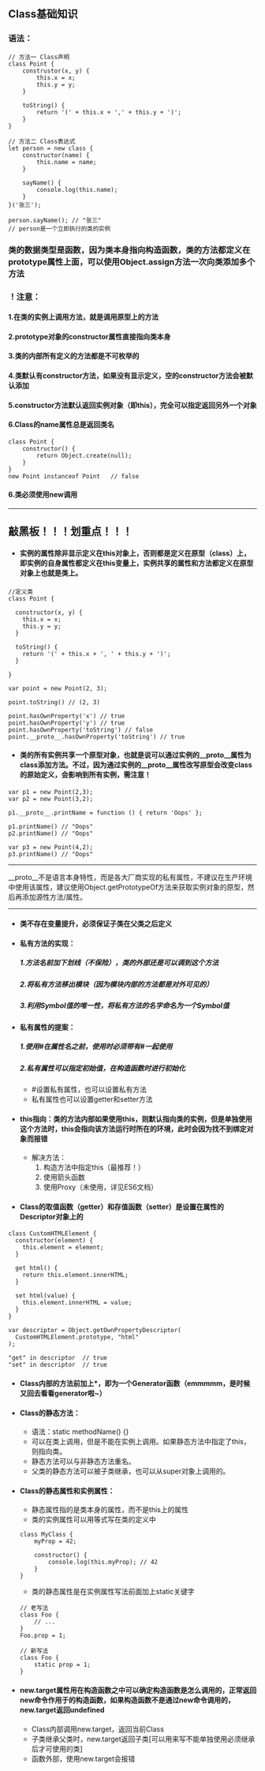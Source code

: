 ## Class基础知识

### 语法：

```
// 方法一 Class声明
class Point {
    construstor(x, y) {
        this.x = x;
        this.y = y;
    }
    
    toString() {
        return '(' + this.x + ',' + this.y + ')';
    }
}

// 方法二 Class表达式
let person = new class {
    constructor(name) {
        this.name = name;
    }

    sayName() {
        console.log(this.name);
    }
}('张三');

person.sayName(); // "张三"
// person是一个立即执行的类的实例
```
### 类的数据类型是函数，因为类本身指向构造函数，类的方法都定义在prototype属性上面，可以使用Object.assign方法一次向类添加多个方法

### ！注意：
#### 1.在类的实例上调用方法，就是调用原型上的方法
#### 2.prototype对象的constructor属性直接指向类本身
#### 3.类的内部所有定义的方法都是不可枚举的
#### 4.类默认有constructor方法，如果没有显示定义，空的constructor方法会被默认添加
#### 5.constructor方法默认返回实例对象（即this），完全可以指定返回另外一个对象
#### 6.Class的name属性总是返回类名
```
class Point {
    constructor() {
        return Object.create(null);
    }
}
new Point instanceof Point   // false
```
#### 6.类必须使用new调用

---


## 敲黑板！！！划重点！！！

- #### 实例的属性除非显示定义在this对象上，否则都是定义在原型（class）上，即实例的自身属性都定义在this变量上，实例共享的属性和方法都定义在原型对象上也就是类上。
```
//定义类
class Point {

  constructor(x, y) {
    this.x = x;
    this.y = y;
  }
  
  toString() {
    return '(' + this.x + ', ' + this.y + ')';
  }
  
}

var point = new Point(2, 3);

point.toString() // (2, 3)

point.hasOwnProperty('x') // true
point.hasOwnProperty('y') // true
point.hasOwnProperty('toString') // false
point.__proto__.hasOwnProperty('toString') // true
```
- #### 类的所有实例共享一个原型对象，也就是说可以通过实例的__proto__属性为class添加方法。不过，因为通过实例的__proto__属性改写原型会改变class的原始定义，会影响到所有实例，需注意！

```
var p1 = new Point(2,3);
var p2 = new Point(3,2);

p1.__proto__.printName = function () { return 'Oops' };

p1.printName() // "Oops"
p2.printName() // "Oops"

var p3 = new Point(4,2);
p3.printName() // "Oops"
```

--- 

__proto__不是语言本身特性，而是各大厂商实现的私有属性，不建议在生产环境中使用该属性，建议使用Object.getPrototypeOf方法来获取实例对象的原型，然后再添加源性方法/属性。

---

- #### 类不存在变量提升，必须保证子类在父类之后定义
- #### 私有方法的实现：
    ##### 1.方法名前加下划线（不保险），类的外部还是可以调到这个方法
    ##### 2.将私有方法移出模块（因为模块内部的方法都是对外可见的）
    ##### 3.利用Symbol值的唯一性，将私有方法的名字命名为一个Symbol值
- #### 私有属性的提案：
    ##### 1.使用#在属性名之前，使用时必须带有#一起使用
    ##### 2.私有属性可以指定初始值，在构造函数时进行初始化
    * #设置私有属性，也可以设置私有方法
    * 私有属性也可以设置getter和setter方法
- #### this指向：类的方法内部如果使用this，则默认指向类的实例，但是单独使用这个方法时，this会指向该方法运行时所在的环境，此时会因为找不到绑定对象而报错
    * 解决方法：
        1. 构造方法中指定this（最推荐！）
        2. 使用箭头函数
        3. 使用Proxy（未使用，详见ES6文档）
- #### Class的取值函数（getter）和存值函数（setter）是设置在属性的Descriptor对象上的
```
class CustomHTMLElement {
  constructor(element) {
    this.element = element;
  }

  get html() {
    return this.element.innerHTML;
  }

  set html(value) {
    this.element.innerHTML = value;
  }
}

var descriptor = Object.getOwnPropertyDescriptor(
  CustomHTMLElement.prototype, "html"
);

"get" in descriptor  // true
"set" in descriptor  // true
```
- #### Class内部的方法前加上*，即为一个Generator函数（emmmmm，是时候又回去看看generator啦~）
- #### Class的静态方法：
    * 语法：static methodName() {}
    * 可以在类上调用，但是不能在实例上调用。如果静态方法中指定了this，则指向类。
    * 静态方法可以与非静态方法重名。
    * 父类的静态方法可以被子类继承，也可以从super对象上调用的。
- #### Class的静态属性和实例属性：
    * 静态属性指的是类本身的属性，而不是this上的属性
    * 类的实例属性可以用等式写在类的定义中
    ```
    class MyClass {
        myProp = 42;

        constructor() {
            console.log(this.myProp); // 42
        }
    }
    ```
    
    * 类的静态属性是在实例属性写法前面加上static关键字
    
    ```
    // 老写法
    class Foo {
        // ...
    }
    Foo.prop = 1;

    // 新写法
    class Foo {
        static prop = 1;
    }
    ```
- #### new.target属性用在构造函数之中可以确定构造函数是怎么调用的，正常返回new命令作用于的构造函数，如果构造函数不是通过new命令调用的，new.target返回undefined
    * Class内部调用new.target，返回当前Class
    * 子类继承父类时，new.target返回子类[可以用来写不能单独使用必须继承后才可使用的类]
    * 函数外部，使用new.target会报错

